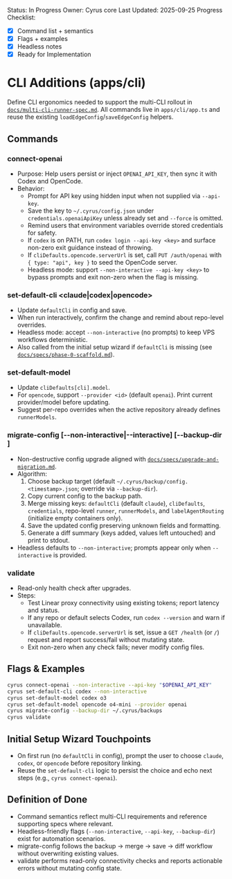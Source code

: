 Status: In Progress
Owner: Cyrus core
Last Updated: 2025-09-25
Progress Checklist:
- [x] Command list + semantics
- [x] Flags + examples
- [x] Headless notes
- [x] Ready for Implementation

# CLI Additions (apps/cli)

Define CLI ergonomics needed to support the multi-CLI rollout in [`docs/multi-cli-runner-spec.md`](../multi-cli-runner-spec.md). All commands live in `apps/cli/app.ts` and reuse the existing `loadEdgeConfig`/`saveEdgeConfig` helpers.

## Commands

### connect-openai
- Purpose: Help users persist or inject `OPENAI_API_KEY`, then sync it with Codex and OpenCode.
- Behavior:
  - Prompt for API key using hidden input when not supplied via `--api-key`.
  - Save the key to `~/.cyrus/config.json` under `credentials.openaiApiKey` unless already set and `--force` is omitted.
  - Remind users that environment variables override stored credentials for safety.
  - If `codex` is on PATH, run `codex login --api-key <key>` and surface non-zero exit guidance instead of throwing.
  - If `cliDefaults.opencode.serverUrl` is set, call `PUT /auth/openai` with `{ type: "api", key }` to seed the OpenCode server.
  - Headless mode: support `--non-interactive --api-key <key>` to bypass prompts and exit non-zero when the flag is missing.

### set-default-cli <claude|codex|opencode>
- Update `defaultCli` in config and save.
- When run interactively, confirm the change and remind about repo-level overrides.
- Headless mode: accept `--non-interactive` (no prompts) to keep VPS workflows deterministic.
- Also called from the initial setup wizard if `defaultCli` is missing (see [`docs/specs/phase-0-scaffold.md`](phase-0-scaffold.md)).

### set-default-model <cli> <model>
- Update `cliDefaults[cli].model`.
- For `opencode`, support `--provider <id>` (default `openai`). Print current provider/model before updating.
- Suggest per-repo overrides when the active repository already defines `runnerModels`.

### migrate-config [--non-interactive|--interactive] [--backup-dir <path>]
- Non-destructive config upgrade aligned with [`docs/specs/upgrade-and-migration.md`](upgrade-and-migration.md).
- Algorithm:
  1. Choose backup target (default `~/.cyrus/backup/config.<timestamp>.json`; override via `--backup-dir`).
  2. Copy current config to the backup path.
  3. Merge missing keys: `defaultCli` (default `claude`), `cliDefaults`, `credentials`, repo-level `runner`, `runnerModels`, and `labelAgentRouting` (initialize empty containers only).
  4. Save the updated config preserving unknown fields and formatting.
  5. Generate a diff summary (keys added, values left untouched) and print to stdout.
- Headless defaults to `--non-interactive`; prompts appear only when `--interactive` is provided.

### validate
- Read-only health check after upgrades.
- Steps:
  - Test Linear proxy connectivity using existing tokens; report latency and status.
  - If any repo or default selects Codex, run `codex --version` and warn if unavailable.
  - If `cliDefaults.opencode.serverUrl` is set, issue a `GET /health` (or `/`) request and report success/fail without mutating state.
  - Exit non-zero when any check fails; never modify config files.

## Flags & Examples

```bash
cyrus connect-openai --non-interactive --api-key "$OPENAI_API_KEY"
cyrus set-default-cli codex --non-interactive
cyrus set-default-model codex o3
cyrus set-default-model opencode o4-mini --provider openai
cyrus migrate-config --backup-dir ~/.cyrus/backups
cyrus validate
```

## Initial Setup Wizard Touchpoints
- On first run (no `defaultCli` in config), prompt the user to choose `claude`, `codex`, or `opencode` before repository linking.
- Reuse the `set-default-cli` logic to persist the choice and echo next steps (e.g., `cyrus connect-openai`).

## Definition of Done

- Command semantics reflect multi-CLI requirements and reference supporting specs where relevant.
- Headless-friendly flags (`--non-interactive`, `--api-key`, `--backup-dir`) exist for automation scenarios.
- migrate-config follows the backup → merge → save → diff workflow without overwriting existing values.
- validate performs read-only connectivity checks and reports actionable errors without mutating config state.
